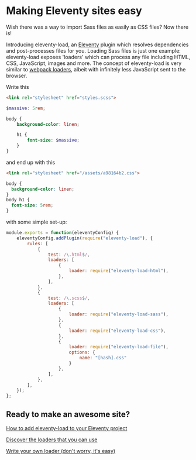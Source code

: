# Making Eleventy sites&nbsp;easy

Wish there was a way to import Sass files as easily as CSS files? Now there is!

Introducing eleventy-load, an [Eleventy](https://11ty.dev/) plugin which resolves dependencies and post-processes files for you. Loading Sass files is just one example: eleventy-load exposes 'loaders' which can process any file including HTML, CSS, JavaScript, images and more. The concept of eleventy-load is very similar to [webpack loaders](https://webpack.js.org/loaders/), albeit with infinitely less JavaScript sent to the browser.

<div class="demonstration">
<div class="demonstration__column">

Write this

```html {data-file="index.html"}
<link rel="stylesheet" href="styles.scss">
```

```scss {data-file="styles.scss"}
$massive: 5rem;

body {
    background-color: linen;

    h1 {
        font-size: $massive;
    }
}
```

</div>
<div class="demonstration__column">

and end up with this

```html {data-file="index.html"}
<link rel="stylesheet" href="/assets/a98164b2.css">
```

```css {data-file="a98164b2.css"}
body {
  background-color: linen;
}
body h1 {
  font-size: 5rem;
}
```

</div>
<div class="demonstration__full">

with some simple set-up:

```js {data-file=".eleventy.js"}
module.exports = function(eleventyConfig) {
    eleventyConfig.addPlugin(require("eleventy-load"), {
        rules: [
            {
                test: /\.html$/,
                loaders: [
                    {
                        loader: require("eleventy-load-html"),
                    },
                ],
            },
            {
                test: /\.scss$/,
                loaders: [
                    {
                        loader: require("eleventy-load-sass"),
                    },
                    {
                        loader: require("eleventy-load-css"),
                    },
                    {
                        loader: require("eleventy-load-file"),
                        options: {
                            name: "[hash].css"
                        }
                    },
                ],
            },
        ],
    });
};
```

</div>
</div>

## Ready to make an awesome site?

<div class="content__links">

[How to add eleventy-load to your Eleventy project](/usage/)

[Discover the loaders that you can use](/loaders/)

[Write your own loader (don't worry, it's easy)](/api/)

</div>

